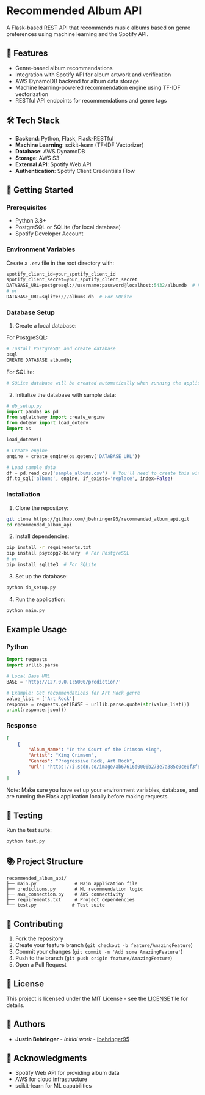 # Recommended Album API

A Flask-based REST API that recommends music albums based on genre preferences using machine learning and the Spotify API.

## 🎵 Features

- Genre-based album recommendations
- Integration with Spotify API for album artwork and verification
- AWS DynamoDB backend for album data storage
- Machine learning-powered recommendation engine using TF-IDF vectorization
- RESTful API endpoints for recommendations and genre tags

## 🛠️ Tech Stack

- **Backend**: Python, Flask, Flask-RESTful
- **Machine Learning**: scikit-learn (TF-IDF Vectorizer)
- **Database**: AWS DynamoDB
- **Storage**: AWS S3
- **External API**: Spotify Web API
- **Authentication**: Spotify Client Credentials Flow

## 🚀 Getting Started

### Prerequisites

- Python 3.8+
- PostgreSQL or SQLite (for local database)
- Spotify Developer Account

### Environment Variables

Create a `.env` file in the root directory with:
```python
spotify_client_id=your_spotify_client_id
spotify_client_secret=your_spotify_client_secret
DATABASE_URL=postgresql://username:password@localhost:5432/albumdb  # For PostgreSQL
# or
DATABASE_URL=sqlite:///albums.db  # For SQLite
```

### Database Setup

1. Create a local database:

For PostgreSQL:
```bash
# Install PostgreSQL and create database
psql
CREATE DATABASE albumdb;
```

For SQLite:
```bash
# SQLite database will be created automatically when running the application
```

2. Initialize the database with sample data:
```python
# db_setup.py
import pandas as pd
from sqlalchemy import create_engine
from dotenv import load_dotenv
import os

load_dotenv()

# Create engine
engine = create_engine(os.getenv('DATABASE_URL'))

# Load sample data
df = pd.read_csv('sample_albums.csv')  # You'll need to create this with some sample data
df.to_sql('albums', engine, if_exists='replace', index=False)
```

### Installation

1. Clone the repository:
```bash
git clone https://github.com/jbehringer95/recommended_album_api.git
cd recommended_album_api
```

2. Install dependencies:
```bash
pip install -r requirements.txt
pip install psycopg2-binary  # For PostgreSQL
# or
pip install sqlite3  # For SQLite
```

3. Set up the database:
```bash
python db_setup.py
```

4. Run the application:
```bash
python main.py
```

## Example Usage

### Python
```python
import requests
import urllib.parse

# Local Base URL
BASE = 'http://127.0.0.1:5000/prediction/'

# Example: Get recommendations for Art Rock genre
value_list = ['Art Rock']
response = requests.get(BASE + urllib.parse.quote(str(value_list)))
print(response.json())
```

### Response
```json
[
    {
        "Album_Name": "In the Court of the Crimson King",
        "Artist": "King Crimson",
        "Genres": "Progressive Rock, Art Rock",
        "url": "https://i.scdn.co/image/ab67616d0000b273e7a385c0ce0f3f827e9f3caa"
    }
]
```

Note: Make sure you have set up your environment variables, database, and are running the Flask application locally before making requests.
## 🧪 Testing

Run the test suite:
```bash
python test.py
```

## 📚 Project Structure
```
recommended_album_api/
├── main.py              # Main application file
├── predictions.py       # ML recommendation logic
├── aws_connection.py    # AWS connectivity
├── requirements.txt     # Project dependencies
└── test.py             # Test suite
```

## 🤝 Contributing

1. Fork the repository
2. Create your feature branch (`git checkout -b feature/AmazingFeature`)
3. Commit your changes (`git commit -m 'Add some AmazingFeature'`)
4. Push to the branch (`git push origin feature/AmazingFeature`)
5. Open a Pull Request

## 📝 License

This project is licensed under the MIT License - see the [LICENSE](LICENSE) file for details.

## 👥 Authors

- **Justin Behringer** - *Initial work* - [jbehringer95](https://github.com/jbehringer95)

## 🙏 Acknowledgments

- Spotify Web API for providing album data
- AWS for cloud infrastructure
- scikit-learn for ML capabilities
